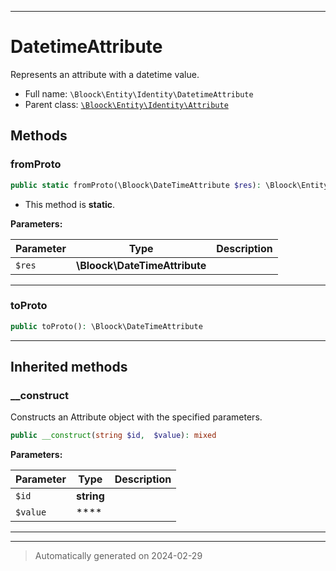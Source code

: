***

# DatetimeAttribute

Represents an attribute with a datetime value.



* Full name: `\Bloock\Entity\Identity\DatetimeAttribute`
* Parent class: [`\Bloock\Entity\Identity\Attribute`](./Attribute.md)




## Methods


### fromProto



```php
public static fromProto(\Bloock\DateTimeAttribute $res): \Bloock\Entity\Identity\DatetimeAttribute
```



* This method is **static**.




**Parameters:**

| Parameter | Type | Description |
|-----------|------|-------------|
| `$res` | **\Bloock\DateTimeAttribute** |  |





***

### toProto



```php
public toProto(): \Bloock\DateTimeAttribute
```












***


## Inherited methods


### __construct

Constructs an Attribute object with the specified parameters.

```php
public __construct(string $id,  $value): mixed
```








**Parameters:**

| Parameter | Type | Description |
|-----------|------|-------------|
| `$id` | **string** |  |
| `$value` | **** |  |





***


***
> Automatically generated on 2024-02-29
